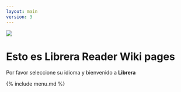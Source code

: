 ```yaml
---
layout: main
version: 3
---
```

![](/css/logo-line.jpg/es)

# Esto es Librera Reader Wiki pages

Por favor seleccione su idioma y bienvenido a __Librera__
  
{% include menu.md %}
